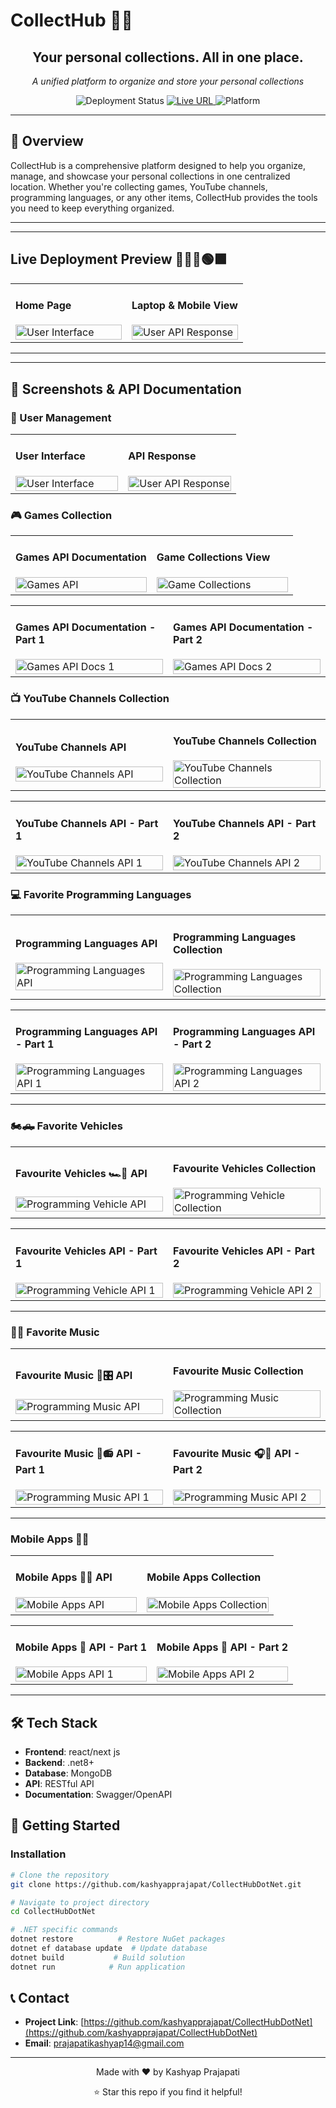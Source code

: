 # CollectHub 🎒📃

<div align="center">
  <h2>Your personal collections. All in one place.</h2>
  <p><em>A unified platform to organize and store your personal collections</em></p>
  
  ![Deployment Status](https://img.shields.io/badge/Status-Deployment-green?style=for-the-badge)
  <a href="https://collecthubdotnet.onrender.com/" target="_blank">
    <img src="https://img.shields.io/badge/Live%20URL-https%3A%2F%2Fcollecthubdotnet.onrender.com-blue?style=for-the-badge" alt="Live URL">
  </a>
  ![Platform](https://img.shields.io/badge/Platform-Web-green?style=for-the-badge)
</div>




---

## 🚀 Overview

CollectHub is a comprehensive platform designed to help you organize, manage, and showcase your personal collections in one centralized location. Whether you're collecting games, YouTube channels, programming languages, or any other items, CollectHub provides the tools you need to keep everything organized.

---
---
## Live Deployment Preview 👨🏻‍💻🟢🟩

<table>
<tr>
<td width="50%">
<h4>Home Page</h4>
<img src="./DemoImages/CollectHubLaptopView.png" alt="User Interface" width="100%"/>
</td>
<td width="50%">
<h4>Laptop & Mobile View</h4>
<img src="./DemoImages/CollectHubMobileView.png" alt="User API Response" width="100%"/>
</td>
</tr>
</table>



---
---
## 📸 Screenshots & API Documentation

### 👥 User Management
<table>
<tr>
<td width="50%">
<h4>User Interface</h4>
<img src="./DemoImages/User1.png" alt="User Interface" width="100%"/>
</td>
<td width="50%">
<h4>API Response</h4>
<img src="./DemoImages/user2.png" alt="User API Response" width="100%"/>
</td>
</tr>
</table>

### 🎮 Games Collection
<table>
<tr>
<td width="50%">
<h4>Games API Documentation</h4>
<img src="./DemoImages/GameAPiDocs.png" alt="Games API" width="100%"/>
</td>
<td width="50%">
<h4>Game Collections View</h4>
<img src="./DemoImages/GameCollection.png" alt="Game Collections" width="100%"/>
</td>
</tr>
</table>

<table>
<tr>
<td width="50%">
<h4>Games API Documentation - Part 1</h4>
<img src="./DemoImages/GamesApiDocs1.png" alt="Games API Docs 1" width="100%"/>
</td>
<td width="50%">
<h4>Games API Documentation - Part 2</h4>
<img src="./DemoImages/GamesApiDocs2.png" alt="Games API Docs 2" width="100%"/>
</td>
</tr>
</table>

### 📺 YouTube Channels Collection
<table>
<tr>
<td width="50%">
<h4>YouTube Channels API</h4>
<img src="./DemoImages/YtChannelsApiDocs.png" alt="YouTube Channels API" width="100%"/>
</td>
<td width="50%">
<h4>YouTube Channels Collection</h4>
<img src="./DemoImages/YtChannelsCollection.png" alt="YouTube Channels Collection" width="100%"/>
</td>
</tr>
</table>

<table>
<tr>
<td width="50%">
<h4>YouTube Channels API - Part 1</h4>
<img src="./DemoImages/YtChannelsApiDocs1.png" alt="YouTube Channels API 1" width="100%"/>
</td>
<td width="50%">
<h4>YouTube Channels API - Part 2</h4>
<img src="./DemoImages/YtChannelsApiDocs2.png" alt="YouTube Channels API 2" width="100%"/>
</td>
</tr>
</table>

### 💻 Favorite Programming Languages
<table>
<tr>
<td width="50%">
<h4>Programming Languages API</h4>
<img src="./DemoImages/FavProggraminLanguagAPIDocs.png" alt="Programming Languages API" width="100%"/>
</td>
<td width="50%">
<h4>Programming Languages Collection</h4>
<img src="./DemoImages/FavProggramingLangCollection.png" alt="Programming Languages Collection" width="100%"/>
</td>
</tr>
</table>

<table>
<tr>
<td width="50%">
<h4>Programming Languages API - Part 1</h4>
<img src="./DemoImages/FavProggrammingLang1.png" alt="Programming Languages API 1" width="100%"/>
</td>
<td width="50%">
<h4>Programming Languages API - Part 2</h4>
<img src="./DemoImages/FavProggrammingLang2.png" alt="Programming Languages API 2" width="100%"/>
</td>
</tr>
</table>

---

### 🏍️🛻 Favorite Vehicles 
<table>
<tr>
<td width="50%">
<h4>Favourite Vehicles  🏎️🚗 API</h4>
<img src="./DemoImages/FavVehicleApiDocs.png" alt="Programming Vehicle API" width="100%"/>
</td>
<td width="50%">
<h4>Favourite Vehicles Collection</h4>
<img src="./DemoImages/FavVehicleCollection.png" alt="Programming Vehicle Collection" width="100%"/>
</td>
</tr>
</table>

<table>
<tr>
<td width="50%">
<h4>Favourite Vehicles API - Part 1</h4>
<img src="./DemoImages/FavVehicleApiDocs1.png" alt="Programming Vehicle API 1" width="100%"/>
</td>
<td width="50%">
<h4>Favourite Vehicles API - Part 2</h4>
<img src="./DemoImages/FavVehicleApiDocs2.png" alt="Programming Vehicle API 2" width="100%"/>
</td>
</tr>
</table>



---

### 🎸🎶 Favorite Music
<table>
<tr>
<td width="50%">
<h4>Favourite Music 🎸🎛️ API</h4>
<img src="./DemoImages/FavMusicApiDocs.png" alt="Programming Music API" width="100%"/>
</td>
<td width="50%">
<h4>Favourite Music Collection</h4>
<img src="./DemoImages/FavMusicCollection.png" alt="Programming Music Collection" width="100%"/>
</td>
</tr>
</table>

<table>
<tr>
<td width="50%">
<h4>Favourite Music 🎺📻 API - Part 1</h4>
<img src="./DemoImages/FavMusicApiDocs1.png" alt="Programming Music API 1" width="100%"/>
</td>
<td width="50%">
<h4>Favourite Music 🎧🎼 API - Part 2</h4>
<img src="./DemoImages/FavMusicApiDocs2.png" alt="Programming Music API 2" width="100%"/>
</td>
</tr>
</table>


---


### Mobile Apps 📱📲
<table>
<tr>
<td width="50%">
<h4> Mobile Apps 📳📴 API</h4>
<img src="./DemoImages/MobileAppsApiDocs.png" alt="Mobile Apps API" width="100%"/>
</td>
<td width="50%">
<h4>Mobile Apps Collection</h4>
<img src="./DemoImages/MobileAppCollections.png" alt="Mobile Apps Collection" width="100%"/>
</td>
</tr>
</table>

<table>
<tr>
<td width="50%">
<h4>Mobile Apps 📶 API - Part 1</h4>
<img src="./DemoImages/MobileAppsApiDocs1.png" alt="Mobile Apps API 1" width="100%"/>
</td>
<td width="50%">
<h4>Mobile Apps 📶 API - Part 2</h4>
<img src="./DemoImages/MobileAppsApiDocs2.png" alt="Mobile Apps API 2" width="100%"/>
</td>
</tr>
</table>





---




## 🛠️ Tech Stack

- **Frontend**: react/next js
- **Backend**: .net8+
- **Database**: MongoDB
- **API**: RESTful API
- **Documentation**: Swagger/OpenAPI

## 🚀 Getting Started


### Installation
```bash
# Clone the repository
git clone https://github.com/kashyapprajapat/CollectHubDotNet.git

# Navigate to project directory
cd CollectHubDotNet

# .NET specific commands
dotnet restore          # Restore NuGet packages
dotnet ef database update  # Update database
dotnet build           # Build solution
dotnet run            # Run application
```

## 📞 Contact

- **Project Link**: [https://github.com/kashyapprajapat/CollectHubDotNet](https://github.com/kashyapprajapat/CollectHubDotNet)
- **Email**: prajapatikashyap14@gmail.com

---

<div align="center">
  <p>Made with ❤️ by Kashyap Prajapati</p>
  <p>⭐ Star this repo if you find it helpful!</p>
</div>